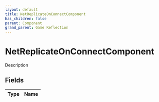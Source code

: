 ```yaml
---
layout: default
title: NetReplicateOnConnectComponent
has_children: false
parent: Component
grand_parent: Game Reflection
---
```

# NetReplicateOnConnectComponent
Description 

## Fields

| Type | Name |
|:----------|:--------------|

